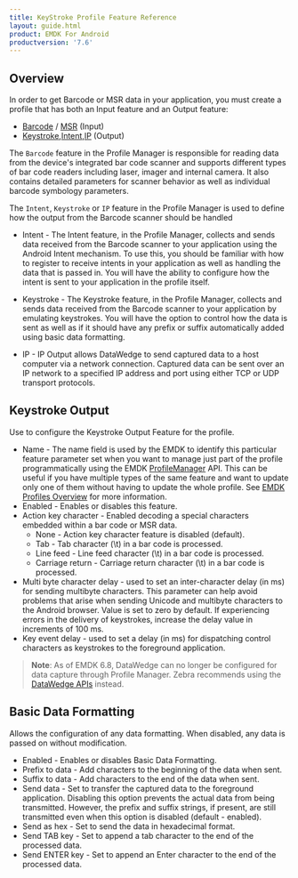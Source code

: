 ```yaml
---
title: KeyStroke Profile Feature Reference
layout: guide.html
product: EMDK For Android
productversion: '7.6'
---
```


## Overview
In order to get Barcode or MSR data in your application, you must create a profile that has both an Input feature and an Output feature:

* [Barcode](/emdk-for-android/7-5/guide/profiles/profilebarcode) / [MSR](/emdk-for-android/7-5/guide/profiles/profilemsr) (Input)
* [Keystroke](/emdk-for-android/7-5/guide/profiles/profilekeystroke),[Intent](/emdk-for-android/7-5/guide/profiles/profileintent),[IP](/emdk-for-android/7-5/guide/profiles/profileIP) (Output)

The `Barcode` feature in the Profile Manager is responsible for reading data from the device's integrated bar code scanner and supports different types of bar code readers including laser, imager and internal camera. It also contains detailed parameters for scanner behavior as well as individual barcode symbology parameters.

The `Intent`, `Keystroke` or `IP` feature in the Profile Manager is used to define how the output from the Barcode scanner should be handled

* Intent - The Intent feature, in the Profile Manager, collects and sends data received from the Barcode scanner to your application using the Android Intent mechanism. To use this, you should be familiar with how to register to receive intents in your application as well as handling the data that is passed in. You will have the ability to configure how the intent is sent to your application in the profile itself.

* Keystroke - The Keystroke feature, in the Profile Manager, collects and sends data received from the Barcode scanner to your application by emulating keystrokes. You will have the option to control how the data is sent as well as if it should have any prefix or suffix automatically added using basic data formatting.

* IP - IP Output allows DataWedge to send captured data to a host computer via a network connection. Captured data can be sent over an IP network to a specified IP address and port using either TCP or UDP transport protocols.


## Keystroke Output
Use to configure the Keystroke Output Feature for the profile.

* Name - The name field is used by the EMDK to identify this particular feature parameter set when you want to manage just part of the profile programmatically using the EMDK [ProfileManager](/emdk-for-android/7-5/api/ProfileManager) API. This can be useful if you have multiple types of the same feature and want to update only one of them without having to update the whole profile. See [EMDK Profiles Overview](/emdk-for-android/7-5/guide/profile-manager) for more information.
* Enabled - Enables or disables this feature. 
* Action key character - Enabled decoding a special characters embedded within a bar code or MSR data.
	* None - Action key character feature is disabled (default).
	* Tab - Tab character (\t) in a bar code is processed.
	* Line feed - Line feed character (\t) in a bar code is processed.
	* Carriage return - Carriage return character (\t) in a bar code is processed.
* Multi byte character delay - used to set an inter-character delay (in ms) for sending multibyte characters. This parameter can help avoid problems that arise when sending Unicode and multibyte characters to the Android browser. Value is set to zero by default. If experiencing errors in the delivery of keystrokes, increase the delay value in increments of 100 ms.
* Key event delay - used to set a delay (in ms) for dispatching control characters as keystrokes to the foreground application. 

> **Note**: As of EMDK 6.8, DataWedge can no longer be configured for data capture through Profile Manager. Zebra recommends using the [DataWedge APIs](/datawedge/latest/guide/api/) instead. 

## Basic Data Formatting 
Allows the configuration of any data formatting. When disabled, any data is passed on without modification.

* Enabled - Enables or disables Basic Data Formatting. 
* Prefix to data - Add characters to the beginning of the data when sent.
* Suffix to data - Add characters to the end of the data when sent.
* Send data - Set to transfer the captured data to the foreground application. Disabling this option prevents the actual data from being transmitted. However, the prefix and suffix strings, if present, are still transmitted even when this option is disabled (default - enabled).
* Send as hex - Set to send the data in hexadecimal format. 
* Send TAB key - Set to append a tab character to the end of the processed data. 
* Send ENTER key - Set to append an Enter character to the end of the processed data. 



















